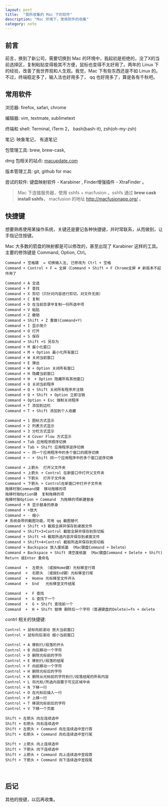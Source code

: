```yaml
---
layout: post
title:  "我所收集的 Mac 下的软件"
description: "Mac 环境下，常用软件的收集"
category: note
---
```


## 前言

前言，换到了新公司，需要切换到 Mac 的环境中，我起初是拒绝的，没了X的当前选择区，复制粘贴变得极其不方便，鼠标也变得不太好用了。两年的 Linux 下的经验，改善了我世界观和人生观。我觉，Mac 下有些东西还是不如 Linux 的。不过，终端稳定多了，输入法也好用多了， qq 也好用多了，算是各有千秋吧。

## 常用软件

浏览器: firefox, safari, chrome 

编辑器: vim, textmate, sublimetext

终端和 shell:  Terminal, iTerm 2， bash(bash-it), zsh(oh-my-zsh)

笔记: 映象笔记， 有道笔记

包管理工具: brew, brew-cask, 

dmg 包相关的站点: [macupdate.com](http://www.macupdate.com)

版本管理工具: git, github for mac 

尝试的软件: 键盘映射软件 - Karabiner , Finder增强插件 - XtraFinder 。

> Mac 下连接服务器，使用 sshfs + macfusion 。sshfs 通过 **brew cask install sshfs**， macfusion 的地址 http://macfusionapp.org/ 。

## 快捷键

想要熟练使用某操作系统，关键还是要记各种快捷键，并时常联系，从而做到，让手指记住按键。

Mac 大多数的箭盘的映射都是可以修改的，甚至出现了 Karabiner 这样的工具。 主要的修饰键是 Command, Option, Ctrl。

```
Command + 空格键  = 切换输入法, 已修改为 Ctrl + 空格
Command + Control + F = 全屏（Command + Shift + F Chrome全屏 # 新版本不起作用了

Command + A 全选
Command + F 查找
Command + X 剪切（只针对内容进行剪切，对文件无效）
Command + C 复制
Command + D 在当前目录中复制一份所选中项
Command + V 粘贴
Command + Z 撤销
Command + Shift + Z 重做(Command+Y)
Command + I 显示简介
Command + O 打开
Command + S 保存
Command + Shift +S 另存为
Command + M 最小化窗口
Command + M + Option 最小化所有窗口
Command + W 关闭当前窗口
Command + E 弹出
Command + W + Option 关闭所有窗口
Command + H 隐藏当前窗口
Command + H  + Option 隐藏所有其他窗口
Command + Q 关闭当前程序
Command + Q + Shift 关闭所有程序并注销
Command + Q + Shift + Option 立即注销              
Command + Option + Esc 强制关闭程序
Command + T 添加到边栏
Command + T + Shift 添加到个人收藏
 
Command + 1 图标方式显示
Command + 2 列表方式显示
Command + 3 分栏方式显示
Command + 4 Cover Flow 方式显示
Command + Tab 应用程序顺序切换
Command + Tab + Shift 应用程序逆序切换
Command + ~ 同一个应用程序中的多个窗口的顺序切换
Command + ~ + Shift 同一个应用程序中的多个窗口逆序切换
 
Command + 上箭头  打开父文件夹
Command + 上箭头 + Control 在新窗口中打开父文件夹
Command + 下箭头  打开子文件夹
Command + 下箭头 + Control在新窗口中打开子文件夹
拖移时按Command键  移动拖移的项
拖移时按Option键  复制拖移的项
拖移时按Option + Command  为拖移的项新建替身
Command + R 显示替身的原身
Command + +放大
Command + - 缩小   ­­
# 系统自带的截图功能，可用 qq 截图替代
Command + Shift +3 截取全屏并保存到桌面文件
Command + Shift+3+Control 截取全屏并保存到剪切板
Command + Shift +4 截取所选内容并保存到桌面文件
Command + Shift+4+Control 截取所选并保存到剪切板
Command + Backspace 放入废纸篓 （Mac键盘Command + Delete）
Command + Backspace + Shift 清空废纸篓 （Mac键盘Command + Delete + Shift)
Return 或Enter 重命名
 
Command  +  左箭头 （或按Home键）光标移至行首
Command  +  右箭头 （或按End键）光标移至行尾
Command  +  Homne 光标移至文件开头
Command  +  End   光标移至文件结尾
 
Command  +  F 查找
Command  +  G 查找下一个
Command  +  G + Shift 查找前一个
Command  +  H + Shift 替换 删除后一个字符（普通键盘的Delete)=fn + delete
```

contrl 相关的快捷键: 

```
Control + 鼠标向前滚动 放大当前窗口
Control + 鼠标向后滚动 缩小当前窗口
 
Control + A 移到行/段落的开头
Control + B 向后移动一个字符
Control + D 删除光标前的字符
Control + E 移到行/段落的结尾
Control + F 向前移动一个字符
Control + H 删除光标后的字符
Control + K 删除从光标前的字符到行/段落结尾的所有内容
Control + L 将光标/所选内容置于可见区域中央
Control + N 下移一行
Control + O 在光标后插入一行
Control + P 上移一行
Control + T 移调光标前后的字符
Control + V 下移一个页面
 
Shift + 左箭头 向左连续选中
Shift + 右箭头 向右连续选中
Shift + 左箭头 + Command 向左连续选中至行首
Shift + 右箭头 + Command 向右连续选中至行尾
 
Shift + 上箭头 向上连续选中
Shift + 下箭头 向下连续选中
Shift + 上箭头 + Command 向上连续选中至段首
Shift + 下箭头 + Command 向下连续选中至段尾
```
 

## 后记

其他的按键，以后再收集。
